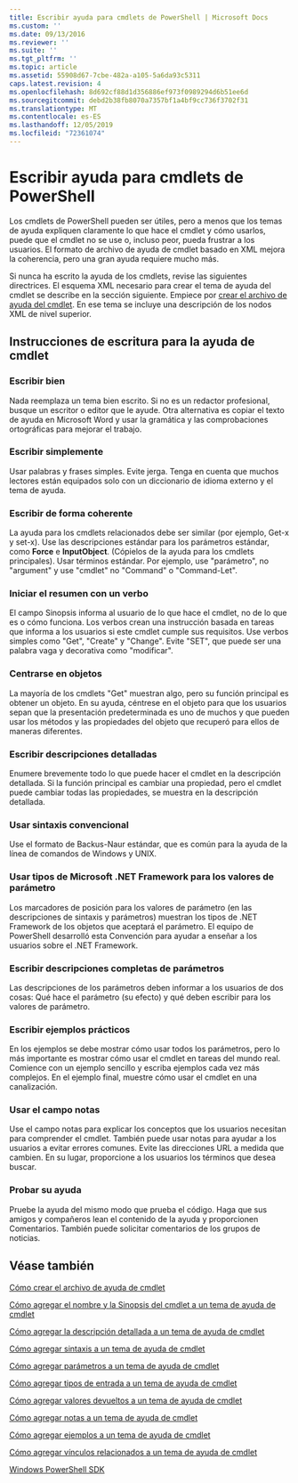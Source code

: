 ```yaml
---
title: Escribir ayuda para cmdlets de PowerShell | Microsoft Docs
ms.custom: ''
ms.date: 09/13/2016
ms.reviewer: ''
ms.suite: ''
ms.tgt_pltfrm: ''
ms.topic: article
ms.assetid: 55908d67-7cbe-482a-a105-5a6da93c5311
caps.latest.revision: 4
ms.openlocfilehash: 8d692cf88d1d356886ef973f0989294d6b51ee6d
ms.sourcegitcommit: debd2b38fb8070a7357bf1a4bf9cc736f3702f31
ms.translationtype: MT
ms.contentlocale: es-ES
ms.lasthandoff: 12/05/2019
ms.locfileid: "72361074"
---
```

# <a name="writing-help-for-powershell-cmdlets"></a>Escribir ayuda para cmdlets de PowerShell

Los cmdlets de PowerShell pueden ser útiles, pero a menos que los temas de ayuda expliquen claramente lo que hace el cmdlet y cómo usarlos, puede que el cmdlet no se use o, incluso peor, pueda frustrar a los usuarios.
El formato de archivo de ayuda de cmdlet basado en XML mejora la coherencia, pero una gran ayuda requiere mucho más.

Si nunca ha escrito la ayuda de los cmdlets, revise las siguientes directrices.
El esquema XML necesario para crear el tema de ayuda del cmdlet se describe en la sección siguiente.
Empiece por [crear el archivo de ayuda del cmdlet](./how-to-create-the-cmdlet-help-file.md).
En ese tema se incluye una descripción de los nodos XML de nivel superior.

## <a name="writing-guidelines-for-cmdlet-help"></a>Instrucciones de escritura para la ayuda de cmdlet

### <a name="write-well"></a>Escribir bien
Nada reemplaza un tema bien escrito.
Si no es un redactor profesional, busque un escritor o editor que le ayude.
Otra alternativa es copiar el texto de ayuda en Microsoft Word y usar la gramática y las comprobaciones ortográficas para mejorar el trabajo.

### <a name="write-simply"></a>Escribir simplemente
Usar palabras y frases simples.
Evite jerga.
Tenga en cuenta que muchos lectores están equipados solo con un diccionario de idioma externo y el tema de ayuda.

### <a name="write-consistently"></a>Escribir de forma coherente
La ayuda para los cmdlets relacionados debe ser similar (por ejemplo, Get-x y set-x).
Use las descripciones estándar para los parámetros estándar, como **Force** e **InputObject**.
(Cópielos de la ayuda para los cmdlets principales). Usar términos estándar.
Por ejemplo, use "parámetro", no "argument" y use "cmdlet" no "Command" o "Command-Let".

### <a name="start-the-synopsis-with-a-verb"></a>Iniciar el resumen con un verbo
El campo Sinopsis informa al usuario de lo que hace el cmdlet, no de lo que es o cómo funciona.
Los verbos crean una instrucción basada en tareas que informa a los usuarios si este cmdlet cumple sus requisitos.
Use verbos simples como "Get", "Create" y "Change".
Evite "SET", que puede ser una palabra vaga y decorativa como "modificar".

### <a name="focus-on-objects"></a>Centrarse en objetos
La mayoría de los cmdlets "Get" muestran algo, pero su función principal es obtener un objeto.
En su ayuda, céntrese en el objeto para que los usuarios sepan que la presentación predeterminada es uno de muchos y que pueden usar los métodos y las propiedades del objeto que recuperó para ellos de maneras diferentes.

### <a name="write-detailed-descriptions"></a>Escribir descripciones detalladas
Enumere brevemente todo lo que puede hacer el cmdlet en la descripción detallada.
Si la función principal es cambiar una propiedad, pero el cmdlet puede cambiar todas las propiedades, se muestra en la descripción detallada.

### <a name="use-conventional-syntax"></a>Usar sintaxis convencional
Use el formato de Backus-Naur estándar, que es común para la ayuda de la línea de comandos de Windows y UNIX.

### <a name="use-microsoft-net-framework-types-for-parameter-values"></a>Usar tipos de Microsoft .NET Framework para los valores de parámetro
Los marcadores de posición para los valores de parámetro (en las descripciones de sintaxis y parámetros) muestran los tipos de .NET Framework de los objetos que aceptará el parámetro.
El equipo de PowerShell desarrolló esta Convención para ayudar a enseñar a los usuarios sobre el .NET Framework.

### <a name="write-complete-parameter-descriptions"></a>Escribir descripciones completas de parámetros
Las descripciones de los parámetros deben informar a los usuarios de dos cosas: Qué hace el parámetro (su efecto) y qué deben escribir para los valores de parámetro.

### <a name="write-practical-examples"></a>Escribir ejemplos prácticos
En los ejemplos se debe mostrar cómo usar todos los parámetros, pero lo más importante es mostrar cómo usar el cmdlet en tareas del mundo real.
Comience con un ejemplo sencillo y escriba ejemplos cada vez más complejos.
En el ejemplo final, muestre cómo usar el cmdlet en una canalización.

### <a name="use-the-notes-field"></a>Usar el campo notas
Use el campo notas para explicar los conceptos que los usuarios necesitan para comprender el cmdlet.
También puede usar notas para ayudar a los usuarios a evitar errores comunes.
Evite las direcciones URL a medida que cambien.
En su lugar, proporcione a los usuarios los términos que desea buscar.

### <a name="test-your-help"></a>Probar su ayuda
Pruebe la ayuda del mismo modo que prueba el código.
Haga que sus amigos y compañeros lean el contenido de la ayuda y proporcionen Comentarios.
También puede solicitar comentarios de los grupos de noticias.

## <a name="see-also"></a>Véase también

 [Cómo crear el archivo de ayuda de cmdlet](./how-to-create-the-cmdlet-help-file.md)

 [Cómo agregar el nombre y la Sinopsis del cmdlet a un tema de ayuda de cmdlet](./how-to-add-the-cmdlet-name-and-synopsis-to-a-cmdlet-help-topic.md)

 [Cómo agregar la descripción detallada a un tema de ayuda de cmdlet](./how-to-add-a-cmdlet-description.md)

 [Cómo agregar sintaxis a un tema de ayuda de cmdlet](./how-to-add-syntax-to-a-cmdlet-help-topic.md)

 [Cómo agregar parámetros a un tema de ayuda de cmdlet](./how-to-add-parameter-information.md)

 [Cómo agregar tipos de entrada a un tema de ayuda de cmdlet](./how-to-add-input-types-to-a-cmdlet-help-topic.md)

 [Cómo agregar valores devueltos a un tema de ayuda de cmdlet](./how-to-add-return-values-to-a-cmdlet-help-topic.md)

 [Cómo agregar notas a un tema de ayuda de cmdlet](./how-to-add-notes-to-a-cmdlet-help-topic.md)

 [Cómo agregar ejemplos a un tema de ayuda de cmdlet](./how-to-add-examples-to-a-cmdlet-help-topic.md)

 [Cómo agregar vínculos relacionados a un tema de ayuda de cmdlet](./how-to-add-related-links-to-a-cmdlet-help-topic.md)

 [Windows PowerShell SDK](../windows-powershell-reference.md)